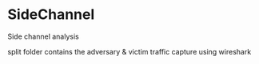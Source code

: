 # SideChannel
Side channel analysis

split folder contains the adversary & victim traffic capture using wireshark

